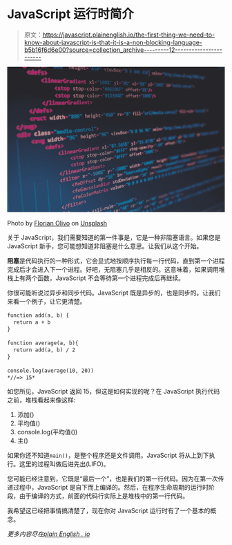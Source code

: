# JavaScript 运行时简介

> 原文：<https://javascript.plainenglish.io/the-first-thing-we-need-to-know-about-javascript-is-that-it-is-a-non-blocking-language-b5b16f6d6e00?source=collection_archive---------12----------------------->

![](img/d202b1f90671ae998ef5d3b4496c69d0.png)

Photo by [Florian Olivo](https://unsplash.com/@florianolv?utm_source=medium&utm_medium=referral) on [Unsplash](https://unsplash.com?utm_source=medium&utm_medium=referral)

关于 JavaScript，我们需要知道的第一件事是，它是一种非阻塞语言。如果您是 JavaScript 新手，您可能想知道非阻塞是什么意思。让我们从这个开始。

**阻塞**是代码执行的一种形式，它会显式地按顺序执行每一行代码，直到第一个进程完成后才会进入下一个进程。好吧，无阻塞几乎是相反的。这意味着，如果调用堆栈上有两个函数，JavaScript 不会等待第一个进程完成后再继续。

你很可能听说过异步和同步代码。JavaScript 既是异步的，也是同步的。让我们来看一个例子，让它更清楚。

```
function add(a, b) {
  return a + b
}
​
function average(a, b){
  return add(a, b) / 2
}
​
console.log(average(10, 20))
*//=> 15*
```

如您所见，JavaScript 返回 15，但这是如何实现的呢？在 JavaScript 执行代码之前，堆栈看起来像这样:

1.  添加()
2.  平均值()
3.  console.log(平均值())
4.  主()

如果你还不知道`main()`，是整个程序还是文件调用。JavaScript 将从上到下执行。这里的过程叫做后进先出(LIFO)。

您可能已经注意到，它既是“最后一个”，也是我们的第一行代码。因为在第一次传递过程中，JavaScript 是自下而上编译的。然后，在程序生命周期的运行时阶段，由于编译的方式，前面的代码行实际上是堆栈中的第一行代码。

我希望这已经把事情搞清楚了，现在你对 JavaScript 运行时有了一个基本的概念。

*更多内容尽在*[*plain English . io*](http://plainenglish.io/)